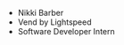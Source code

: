 - Nikki Barber
- Vend by Lightspeed
- Software Developer Intern 

<!---
nikkiabarber/nikkiabarber is a ✨ special ✨ repository because its `README.md` (this file) appears on your GitHub profile.
You can click the Preview link to take a look at your changes.
--->
